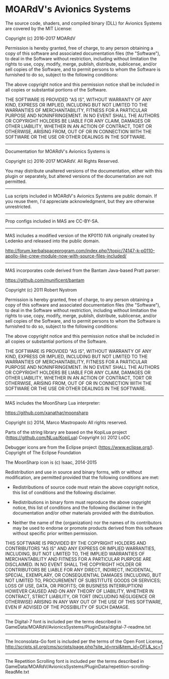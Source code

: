 # MOARdV's Avionics Systems

The source code, shaders, and compiled binary (DLL) for Avionics Systems are covered by
the MIT License:

Copyright (c) 2016-2017 MOARdV

Permission is hereby granted, free of charge, to any person obtaining a copy
of this software and associated documentation files (the "Software"), to deal
in the Software without restriction, including without limitation the rights
to use, copy, modify, merge, publish, distribute, sublicense, and/or sell
copies of the Software, and to permit persons to whom the Software is
furnished to do so, subject to the following conditions:

The above copyright notice and this permission notice shall be included in all
copies or substantial portions of the Software.

THE SOFTWARE IS PROVIDED "AS IS", WITHOUT WARRANTY OF ANY KIND, EXPRESS OR
IMPLIED, INCLUDING BUT NOT LIMITED TO THE WARRANTIES OF MERCHANTABILITY,
FITNESS FOR A PARTICULAR PURPOSE AND NONINFRINGEMENT. IN NO EVENT SHALL THE
AUTHORS OR COPYRIGHT HOLDERS BE LIABLE FOR ANY CLAIM, DAMAGES OR OTHER
LIABILITY, WHETHER IN AN ACTION OF CONTRACT, TORT OR OTHERWISE, ARISING FROM,
OUT OF OR IN CONNECTION WITH THE SOFTWARE OR THE USE OR OTHER DEALINGS IN THE
SOFTWARE.

---

Documentation for MOARdV's Avionics Systems is

Copyright (c) 2016-2017 MOARdV.  All Rights Reserved.

You may distribute unaltered versions of the documentation, either with this
plugin or separately, but altered versions of the documentation are not
permitted.

---

Lua scripts included in MOARdV's Avionics Systems are public domain.  If you reuse them, I'd appreciate
acknowledgment, but they are otherwise unrestricted.

---

Prop configs included in MAS are CC-BY-SA.

---

MAS includes a modified version of the KP0110 IVA originally created by
Ledenko and released into the public domain.

http://forum.kerbalspaceprogram.com/index.php?/topic/74147-k-p0110-apollo-like-crew-module-now-with-source-files-included/

---

MAS incorporates code derived from the Bantam Java-based Pratt parser:

https://github.com/munificent/bantam

Copyright (c) 2011 Robert Nystrom

Permission is hereby granted, free of charge, to
any person obtaining a copy of this software and
associated documentation files (the "Software"),
to deal in the Software without restriction,
including without limitation the rights to use,
copy, modify, merge, publish, distribute,
sublicense, and/or sell copies of the Software,
and to permit persons to whom the Software is
furnished to do so, subject to the following
conditions:

The above copyright notice and this permission
notice shall be included in all copies or
substantial portions of the Software.

THE SOFTWARE IS PROVIDED "AS IS", WITHOUT
WARRANTY OF ANY KIND,
EXPRESS OR IMPLIED, INCLUDING BUT NOT LIMITED TO
THE WARRANTIES OF MERCHANTABILITY, FITNESS FOR A
PARTICULAR PURPOSE AND NONINFRINGEMENT. IN NO
EVENT SHALL THE AUTHORS OR COPYRIGHT HOLDERS BE
LIABLE FOR ANY CLAIM, DAMAGES OR OTHER LIABILITY,
WHETHER IN AN ACTION OF CONTRACT, TORT OR
OTHERWISE, ARISING FROM, OUT OF OR IN CONNECTION
WITH THE SOFTWARE OR THE USE OR OTHER DEALINGS IN
THE SOFTWARE.

---

MAS includes the MoonSharp Lua interpreter:

https://github.com/xanathar/moonsharp

Copyright (c) 2014, Marco Mastropaolo
All rights reserved.

Parts of the string library are based on the KopiLua project (https://github.com/NLua/KopiLua)
Copyright (c) 2012 LoDC

Debugger icons are from the Eclipse project (https://www.eclipse.org/).
Copyright of The Eclipse Foundation

The MoonSharp icon is (c) Isaac, 2014-2015


Redistribution and use in source and binary forms, with or without
modification, are permitted provided that the following conditions are met:

* Redistributions of source code must retain the above copyright notice, this
  list of conditions and the following disclaimer.

* Redistributions in binary form must reproduce the above copyright notice,
  this list of conditions and the following disclaimer in the documentation
  and/or other materials provided with the distribution.

* Neither the name of the {organization} nor the names of its
  contributors may be used to endorse or promote products derived from
  this software without specific prior written permission.

THIS SOFTWARE IS PROVIDED BY THE COPYRIGHT HOLDERS AND CONTRIBUTORS "AS IS"
AND ANY EXPRESS OR IMPLIED WARRANTIES, INCLUDING, BUT NOT LIMITED TO, THE
IMPLIED WARRANTIES OF MERCHANTABILITY AND FITNESS FOR A PARTICULAR PURPOSE ARE
DISCLAIMED. IN NO EVENT SHALL THE COPYRIGHT HOLDER OR CONTRIBUTORS BE LIABLE
FOR ANY DIRECT, INDIRECT, INCIDENTAL, SPECIAL, EXEMPLARY, OR CONSEQUENTIAL
DAMAGES (INCLUDING, BUT NOT LIMITED TO, PROCUREMENT OF SUBSTITUTE GOODS OR
SERVICES; LOSS OF USE, DATA, OR PROFITS; OR BUSINESS INTERRUPTION) HOWEVER
CAUSED AND ON ANY THEORY OF LIABILITY, WHETHER IN CONTRACT, STRICT LIABILITY,
OR TORT (INCLUDING NEGLIGENCE OR OTHERWISE) ARISING IN ANY WAY OUT OF THE USE
OF THIS SOFTWARE, EVEN IF ADVISED OF THE POSSIBILITY OF SUCH DAMAGE.

---

The Digital-7 font is included per the terms described in 
GameData/MOARdV/AvionicsSystems/PluginData/digital-7-readme.txt

---

The Inconsolata-Go font is included per the terms of the Open Font License,
http://scripts.sil.org/cms/scripts/page.php?site_id=nrsi&item_id=OFL&_sc=1

---

The Repetition Scrolling font is included per the terms described in
GameData/MOARdV/AvionicsSystems/PluginData/repetition-scrolling-ReadMe.txt
